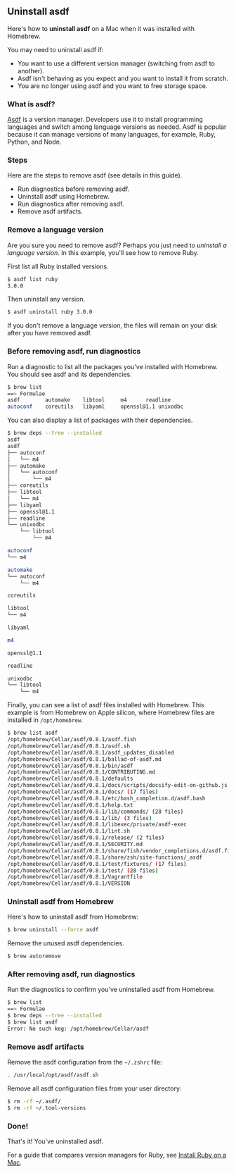 ## Uninstall asdf

Here's how to **uninstall asdf** on a Mac when it was installed with Homebrew.

You may need to uninstall asdf if:
- You want to use a different version manager (switching from asdf to another).
- Asdf isn't behaving as you expect and you want to install it from scratch.
- You are no longer using asdf and you want to free storage space.

### What is asdf?

[Asdf](https://asdf-vm.com/) is a version manager. Developers use it to install programming languages and switch among language versions as needed. Asdf is popular because it can manage versions of many languages, for example, Ruby, Python, and Node.

### Steps

Here are the steps to remove asdf (see details in this guide).
- Run diagnostics before removing asdf.
- Uninstall asdf using Homebrew.
- Run diagnostics after removing asdf.
- Remove asdf artifacts.

### Remove a language version

Are you sure you need to remove asdf? Perhaps you just need to _uninstall a language version_. In this example, you'll see how to remove Ruby.

First list all Ruby installed versions.

```bash
$ asdf list ruby
3.0.0
```

Then uninstall any version.

```bash
$ asdf uninstall ruby 3.0.0
```

If you don't remove a language version, the files will remain on your disk after you have removed asdf.

### Before removing asdf, run diagnostics

Run a diagnostic to list all the packages you've installed with Homebrew. You should see asdf and its dependencies.

```bash
$ brew list
==> Formulae
asdf		automake	libtool		m4		readline
autoconf	coreutils	libyaml		openssl@1.1	unixodbc
```

You can also display a list of packages with their dependencies.

```bash
$ brew deps --tree --installed
asdf
asdf
├── autoconf
│   └── m4
├── automake
│   └── autoconf
│       └── m4
├── coreutils
├── libtool
│   └── m4
├── libyaml
├── openssl@1.1
├── readline
└── unixodbc
    └── libtool
        └── m4

autoconf
└── m4

automake
└── autoconf
    └── m4

coreutils

libtool
└── m4

libyaml

m4

openssl@1.1

readline

unixodbc
└── libtool
    └── m4
```

Finally, you can see a list of asdf files installed with Homebrew. This example is from Homebrew on Apple silicon, where Homebrew files are installed in `/opt/homebrew`.

```bash
$ brew list asdf
/opt/homebrew/Cellar/asdf/0.8.1/asdf.fish
/opt/homebrew/Cellar/asdf/0.8.1/asdf.sh
/opt/homebrew/Cellar/asdf/0.8.1/asdf_updates_disabled
/opt/homebrew/Cellar/asdf/0.8.1/ballad-of-asdf.md
/opt/homebrew/Cellar/asdf/0.8.1/bin/asdf
/opt/homebrew/Cellar/asdf/0.8.1/CONTRIBUTING.md
/opt/homebrew/Cellar/asdf/0.8.1/defaults
/opt/homebrew/Cellar/asdf/0.8.1/docs/scripts/docsify-edit-on-github.js
/opt/homebrew/Cellar/asdf/0.8.1/docs/ (17 files)
/opt/homebrew/Cellar/asdf/0.8.1/etc/bash_completion.d/asdf.bash
/opt/homebrew/Cellar/asdf/0.8.1/help.txt
/opt/homebrew/Cellar/asdf/0.8.1/lib/commands/ (28 files)
/opt/homebrew/Cellar/asdf/0.8.1/lib/ (3 files)
/opt/homebrew/Cellar/asdf/0.8.1/libexec/private/asdf-exec
/opt/homebrew/Cellar/asdf/0.8.1/lint.sh
/opt/homebrew/Cellar/asdf/0.8.1/release/ (2 files)
/opt/homebrew/Cellar/asdf/0.8.1/SECURITY.md
/opt/homebrew/Cellar/asdf/0.8.1/share/fish/vendor_completions.d/asdf.fish
/opt/homebrew/Cellar/asdf/0.8.1/share/zsh/site-functions/_asdf
/opt/homebrew/Cellar/asdf/0.8.1/test/fixtures/ (17 files)
/opt/homebrew/Cellar/asdf/0.8.1/test/ (28 files)
/opt/homebrew/Cellar/asdf/0.8.1/Vagrantfile
/opt/homebrew/Cellar/asdf/0.8.1/VERSION
```

### Uninstall asdf from Homebrew

Here's how to uninstall asdf from Homebrew:

```bash
$ brew uninstall --force asdf
```

Remove the unused asdf dependencies.

```bash
$ brew autoremove
```

### After removing asdf, run diagnostics

Run the diagnostics to confirm you've uninstalled asdf from Homebrew.

```bash
$ brew list
==> Formulae
$ brew deps --tree --installed
$ brew list asdf
Error: No such keg: /opt/homebrew/Cellar/asdf
```

### Remove asdf artifacts

Remove the asdf configuration from the  `~/.zshrc` file:

```bash
. /usr/local/opt/asdf/asdf.sh
```

Remove all asdf configuration files from your user directory:

```bash
$ rm -rf ~/.asdf/
$ rm -rf ~/.tool-versions
```

### Done!

That's it! You've uninstalled asdf.

For a guide that compares version managers for Ruby, see [Install Ruby on a Mac](https://mac.install.guide/ruby/index.html).
